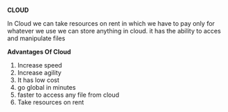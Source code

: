 **CLOUD**

In Cloud we can take resources on rent in which we have to pay only for whatever we use
we can store anything in cloud. it has the ability to acces and manipulate files



**Advantages Of Cloud**
1. Increase speed
2. Increase agility
3. It has low cost
4. go global in minutes
4. faster to access any file from cloud
5. Take resources on rent
